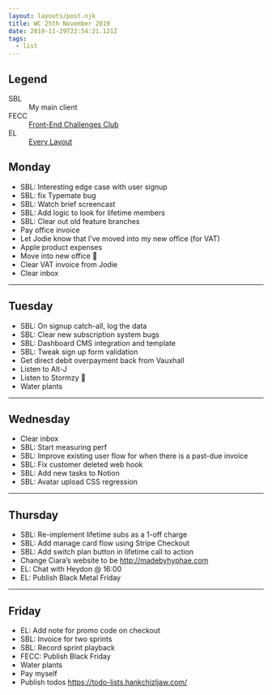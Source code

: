 ```yaml
---
layout: layouts/post.njk
title: WC 25th November 2019
date: 2019-11-29T22:54:21.121Z
tags:
  - list
---
```

## Legend
<dl>
<dt>SBL</dt>
<dd>My main client</dd>
<dt>FECC</dt>
<dd>
<a href="https://front-end-challenges.club/">Front-End Challenges Club</a>
</dd>
<dt>EL</dt>
<dd><a href="https://every-layout.dev/">Every Layout</a></dd>
</dl>

## Monday

- SBL: Interesting edge case with user signup 
- SBL: fix Typemate bug 
- SBL: Watch brief screencast
- SBL: Add logic to look for lifetime members 
- SBL: Clear out old feature branches
- Pay office invoice
- Let Jodie know that I’ve moved into my new office (for VAT)
- Apple product expenses
- Move into new office 🚀
- Clear VAT invoice from Jodie
- Clear inbox

***

## Tuesday 

- SBL: On signup catch-all, log the data
- SBL: Clear new subscription system bugs
- SBL: Dashboard CMS integration and template
- SBL: Tweak sign up form validation
- Get direct debit overpayment back from Vauxhall
- Listen to Alt-J
- Listen to Stormzy 🌹
- Water plants

***

## Wednesday 

- Clear inbox 
- SBL: Start measuring perf
- SBL: Improve existing user flow for when there is a past-due invoice
- SBL: Fix customer deleted web hook
- SBL: Add new tasks to Notion
- SBL: Avatar upload CSS regression

***

## Thursday 

- SBL: Re-implement lifetime subs as a 1-off charge
- SBL: Add manage card flow using Stripe Checkout
- SBL: Add switch plan button in lifetime call to action
- Change Ciara’s website to be <http://madebyhyphae.com>
- EL: Chat with Heydon @ 16:00
- EL: Publish Black Metal Friday

***

## Friday

- EL: Add note for promo code on checkout
- SBL: Invoice for two sprints
- SBL: Record sprint playback
- FECC: Publish Black Friday
- Water plants 
- Pay myself
- Publish todos <https://todo-lists.hankchizljaw.com/>
